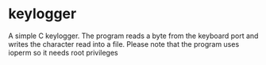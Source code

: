 keylogger
=========

A simple C keylogger. The program reads a byte from the keyboard port and writes the character read into a file.
Please note that the program uses ioperm so it needs root privileges

